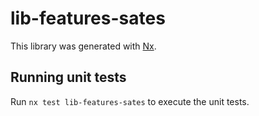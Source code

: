 # lib-features-sates

This library was generated with [Nx](https://nx.dev).

## Running unit tests

Run `nx test lib-features-sates` to execute the unit tests.
